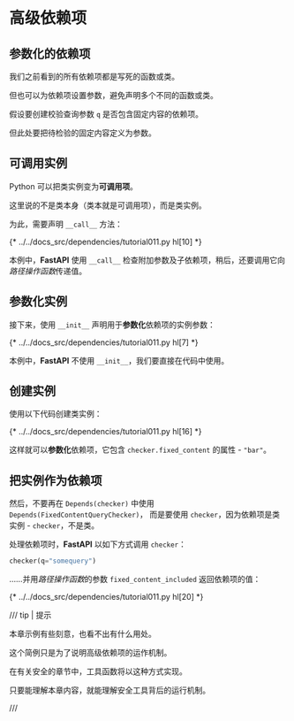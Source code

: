 # 高级依赖项

## 参数化的依赖项

我们之前看到的所有依赖项都是写死的函数或类。

但也可以为依赖项设置参数，避免声明多个不同的函数或类。

假设要创建校验查询参数 `q` 是否包含固定内容的依赖项。

但此处要把待检验的固定内容定义为参数。

## **可调用**实例

Python 可以把类实例变为**可调用项**。

这里说的不是类本身（类本就是可调用项），而是类实例。

为此，需要声明 `__call__` 方法：

{* ../../docs_src/dependencies/tutorial011.py hl[10] *}


本例中，**FastAPI**  使用 `__call__` 检查附加参数及子依赖项，稍后，还要调用它向*路径操作函数*传递值。

## 参数化实例

接下来，使用 `__init__` 声明用于**参数化**依赖项的实例参数：

{* ../../docs_src/dependencies/tutorial011.py hl[7] *}


本例中，**FastAPI** 不使用 `__init__`，我们要直接在代码中使用。

## 创建实例

使用以下代码创建类实例：

{* ../../docs_src/dependencies/tutorial011.py hl[16] *}


这样就可以**参数化**依赖项，它包含 `checker.fixed_content` 的属性 - `"bar"`。

## 把实例作为依赖项

然后，不要再在 `Depends(checker)` 中使用 `Depends(FixedContentQueryChecker)`， 而是要使用 `checker`，因为依赖项是类实例 - `checker`，不是类。

处理依赖项时，**FastAPI** 以如下方式调用 `checker`：

```Python
checker(q="somequery")
```

……并用*路径操作函数*的参数 `fixed_content_included` 返回依赖项的值：

{* ../../docs_src/dependencies/tutorial011.py hl[20] *}


/// tip | 提示

本章示例有些刻意，也看不出有什么用处。

这个简例只是为了说明高级依赖项的运作机制。

在有关安全的章节中，工具函数将以这种方式实现。

只要能理解本章内容，就能理解安全工具背后的运行机制。

///
